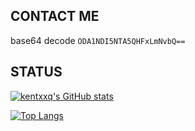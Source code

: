 ## CONTACT ME

base64 decode `ODA1NDI5NTA5QHFxLmNvbQ==`

## STATUS

[![kentxxq's GitHub stats](https://github-readme-stats.vercel.app/api?username=kentxxq&show_icons=true&include_all_commits=true)](https://github.com/kentxxq)

[![Top Langs](https://github-readme-stats.vercel.app/api/top-langs/?username=kentxxq&layout=compact)](https://github.com/kentxxq)

